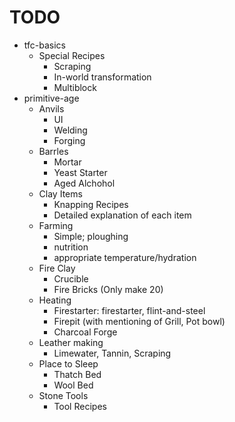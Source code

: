 # TODO

* tfc-basics
    * Special Recipes
        * Scraping
        * In-world transformation
        * Multiblock
* primitive-age
    * Anvils
        * UI
        * Welding
        * Forging
    * Barrles
        * Mortar
        * Yeast Starter
        * Aged Alchohol
    * Clay Items
        * Knapping Recipes
        * Detailed explanation of each item
    * Farming
        * Simple; ploughing
        * nutrition
        * appropriate temperature/hydration
    * Fire Clay
        * Crucible
        * Fire Bricks (Only make 20)
    * Heating
        * Firestarter: firestarter, flint-and-steel
        * Firepit (with mentioning of Grill, Pot bowl)
        * Charcoal Forge
    * Leather making
        * Limewater, Tannin, Scraping
    * Place to Sleep
        * Thatch Bed
        * Wool Bed
    * Stone Tools
        * Tool Recipes